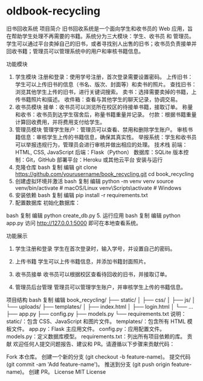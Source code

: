 # oldbook-recycling
旧书回收系统
项目简介
旧书回收系统是一个面向学生和收书员的 Web 应用，旨在帮助学生处理不再需要的书籍。系统分为三大模块：学生、收书员 和 管理员。学生可以通过平台卖掉自己的旧书，或者寻找别人出售的旧书；收书员负责接单并回收书籍；管理员可以管理系统中的用户和审核书籍信息。

功能模块
1. 学生模块
注册和登录：使用学号注册，首次登录需要设置密码。
上传旧书：学生可以上传旧书的信息（书名、版次、封面等）和卖书的照片。
查找旧书：浏览其他学生上传的旧书，进行关键词搜索。
卖书：选择需要卖掉的书籍，上传书籍照片和描述。
收件箱：查看与其他学生的聊天记录，协调交易。
2. 收书员模块
接单：收书员可以浏览所在校区的待接单书籍，接取订单。
称量和收书：收书员到达学生宿舍后，称量书籍重量并记录。
付款：根据书籍重量计算回收费用，并将费用支付给学生。
3. 管理员模块
管理学生账户：管理员可以查看、禁用和删除学生账户。
审核书籍信息：审核学生上传的书籍信息，确保其真实性。
举报系统：学生和收书员可以举报违规行为，管理员会进行审核并做出相应的处理。
技术栈
前端：HTML, CSS, JavaScript
后端：Flask（Python）
数据库：SQLite
版本控制：Git，GitHub
部署平台：Heroku 或其他云平台
安装与运行
1. 克隆仓库
bash
复制
编辑
git clone https://github.com/yourusername/book_recycling.git
cd book_recycling
2. 创建虚拟环境并激活
bash
复制
编辑
python -m venv venv
source venv/bin/activate  # macOS/Linux
venv\Scripts\activate     # Windows
3. 安装依赖
bash
复制
编辑
pip install -r requirements.txt
4. 配置数据库
初始化数据库：

bash
复制
编辑
python create_db.py
5. 运行应用
bash
复制
编辑
python app.py
访问 http://127.0.0.1:5000 即可在本地查看系统。

功能展示
1. 学生注册和登录
学生在首次登录时，输入学号，并设置自己的密码。

2. 上传书籍
学生可以上传书籍信息，并添加书籍封面照片。

3. 收书员接单
收书员可以根据校区查看待回收的旧书，并接取订单。

4. 管理员后台管理
管理员可以管理学生账户，并审核学生上传的书籍信息。

项目结构
bash
复制
编辑
book_recycling/
├── static/
│   ├── css/
│   ├── js/
│   └── uploads/
├── templates/
│   ├── index.html
│   ├── login.html
│   └── ...
├── app.py
├── config.py
├── models.py
└── requirements.txt
说明：
static/：包含 CSS、JavaScript 和图片文件。
templates/：包含所有 HTML 模板文件。
app.py：Flask 主应用文件。
config.py：应用配置文件。
models.py：定义数据库模型。
requirements.txt：列出所有项目依赖的库。
贡献
欢迎任何人提交问题报告、建议和 PR。请遵循以下步骤来贡献代码：

Fork 本仓库。
创建一个新的分支 (git checkout -b feature-name)。
提交代码 (git commit -am 'Add feature-name')。
推送到分支 (git push origin feature-name)。
创建 PR。
License
MIT License
